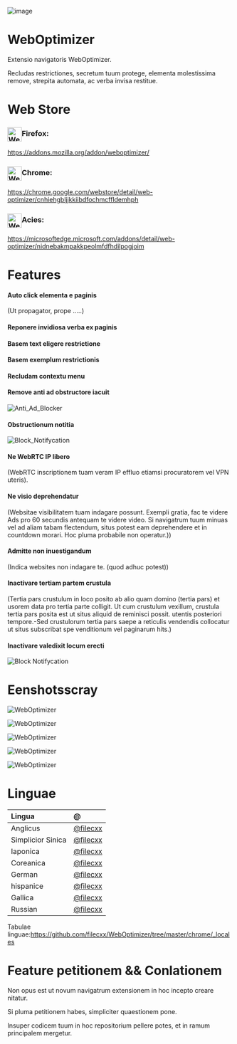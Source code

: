 ![image](chrome/icons/icon.png)

# WebOptimizer

Extensio navigatoris WebOptimizer.

Recludas restrictiones, secretum tuum protege, elementa molestissima remove, strepita automata, ac verba invisa restitue.

# Web Store

### <img src="webstore/images/firefox.png" width="32" height="32" alt="WebOptimizer Firefox" align="center" />Firefox:

<https://addons.mozilla.org/addon/weboptimizer/>

### <img src="webstore/images/chrome.png" width="32" height="32" alt="WebOptimizer Chrome" align="center" />Chrome:

<https://chrome.google.com/webstore/detail/web-optimizer/cnhiehgbljjkkiibdfochmcffldemhph>

### <img src="webstore/images/edge.png" width="32" height="32" alt="WebOptimizer Edge" align="center" />Acies:

<https://microsoftedge.microsoft.com/addons/detail/web-optimizer/nidnebakmpakkpeolmfdfhdilpogjoim>

# Features

#### Auto click elementa e paginis

(Ut propagator, prope .....)

#### Reponere invidiosa verba ex paginis

#### Basem text eligere restrictione

#### Basem exemplum restrictionis

#### Recludam contextu menu

#### Remove anti ad obstructore iacuit

![Anti_Ad_Blocker](chrome/images/anti_adblock.png)

#### Obstructionum notitia

![Block_Notifycation](chrome/images/notification.png)

#### Ne WebRTC IP libero

(WebRTC inscriptionem tuam veram IP effluo etiamsi procuratorem vel VPN uteris).

#### Ne visio deprehendatur

(Websitae visibilitatem tuam indagare possunt. Exempli gratia, fac te videre Ads pro 60 secundis antequam te videre video. Si navigatrum tuum minuas vel ad aliam tabam flectendum, situs potest eam deprehendere et in countdown morari. Hoc pluma probabile non operatur.))

#### Admitte non inuestigandum

(Indica websites non indagare te. (quod adhuc potest))

#### Inactivare tertiam partem crustula

(Tertia pars crustulum in loco posito ab alio quam domino (tertia pars) et usorem data pro tertia parte colligit. Ut cum crustulum vexillum, crustula tertia pars posita est ut situs aliquid de reminisci possit. utentis posteriori tempore.-Sed crustulorum tertia pars saepe a reticulis vendendis collocatur ut situs subscribat spe venditionum vel paginarum hits.)

#### Inactivare valedixit locum erecti

![Block Notifycation](chrome/images/leave_this_site.png)

# Eenshotsscray

![WebOptimizer](screenshots/1.png)

![WebOptimizer](screenshots/2.png)

![WebOptimizer](screenshots/3.png)

![WebOptimizer](screenshots/auto_click.png)

![WebOptimizer](screenshots/replace_words_google.png)

# Linguae

| Lingua            | @                                      |
| :---------------- | :------------------------------------- |
| Anglicus          | [@filecxx](https://github.com/filecxx) |
| Simplicior Sinica | [@filecxx](https://github.com/filecxx) |
| Iaponica          | [@filecxx](https://github.com/filecxx) |
| Coreanica         | [@filecxx](https://github.com/filecxx) |
| German            | [@filecxx](https://github.com/filecxx) |
| hispanice         | [@filecxx](https://github.com/filecxx) |
| Gallica           | [@filecxx](https://github.com/filecxx) |
| Russian           | [@filecxx](https://github.com/filecxx) |

Tabulae linguae:<https://github.com/filecxx/WebOptimizer/tree/master/chrome/_locales>

# Feature petitionem && Conlationem

Non opus est ut novum navigatrum extensionem in hoc incepto creare nitatur.

Si pluma petitionem habes, simpliciter quaestionem pone.

Insuper codicem tuum in hoc repositorium pellere potes, et in ramum principalem mergetur.
